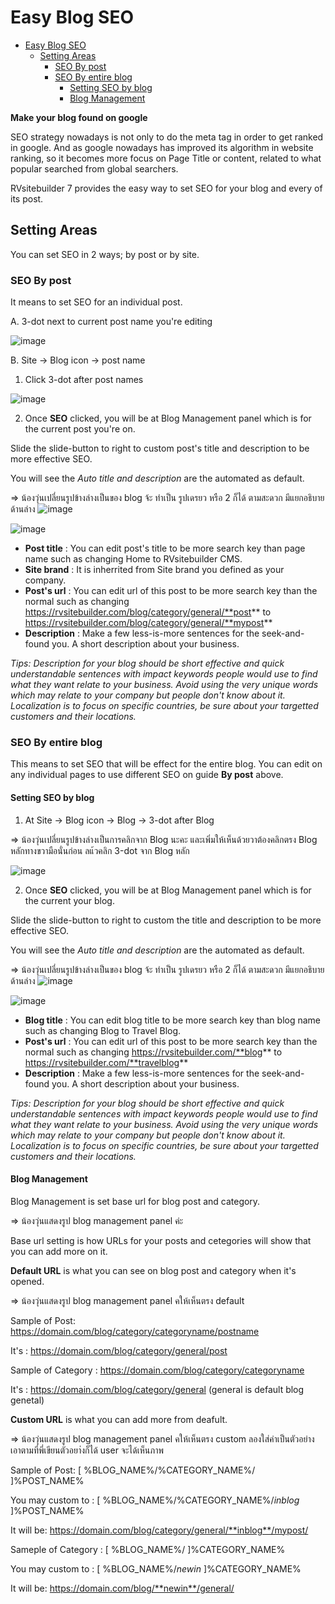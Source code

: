 # Easy Blog SEO

- [Easy Blog SEO](#easy-blog-seo)
  - [Setting Areas](#setting-areas)
    - [SEO By post](#seo-by-post)
    - [SEO By entire blog](#seo-by-entire-blog)
      - [Setting SEO by blog](#setting-seo-by-blog)
      - [Blog Management](#blog-management)

**Make your blog found on google**

SEO strategy nowadays is not only to do the meta tag in order to get ranked in google. And as google nowadays has improved its algorithm in website ranking, so it becomes more focus on Page Title or content, related to what popular searched from global searchers.

RVsitebuilder 7 provides the easy way to set SEO for your blog and every of its post.

## Setting Areas

You can set SEO in 2 ways; by post or by site.

### SEO By post

It means to set SEO for an individual post.

A. 3-dot next to current post name you're editing

![image](images/blog_seo/img_seo_by_post_01.png)


B. Site -> Blog icon -> post name

1. Click 3-dot after post names

![image](images/blog_seo/img_seo_by_post_02.png)


2. Once **SEO** clicked, you will be at Blog Management panel which is for the current post you're on.

Slide the slide-button to right to custom post's title and description to be more effective SEO.

You will see the *Auto title and description* are the automated as default.

=> น้องวุ่นเปลี่ยนรูปข้างล่างเป็นของ blog จ้ะ ทำเป็น รูปเดรยว หรือ 2 ก็ได้ ตามสะดวก มีแยกอธิบายด้านล่าง
![image](images/website_seo/img_seo_04_site_config.png)

![image](images/website_seo/img_seo_05_auto_title_and_description.png)

-   **Post title** : You can edit post's title to be more search key than page name such as changing Home to RVsitebuilder CMS.
-   **Site brand** : It is inherrited from Site brand you defined as your company.
-   **Post's url** : You can edit url of this post to be more search key than the normal such as changing https://rvsitebuilder.com/blog/category/general/**post** to https://rvsitebuilder.com/blog/category/general/**mypost**
-   **Description** : Make a few less-is-more sentences for the seek-and-found you. A short description about your business.

_Tips: Description for your blog should be short effective and quick understandable sentences with impact keywords people would use to find what they want relate to your business. Avoid using the very unique words which may relate to your company but people don't know about it. Localization is to focus on specific countries, be sure about your targetted customers and their locations._

### SEO By entire blog

This means to set SEO that will be effect for the entire blog. You can edit on any individual pages to use different SEO on guide **By post** above.


#### Setting SEO by blog

1. At Site -> Blog icon -> Blog -> 3-dot after Blog

=> น้องวุ่นเปลี่ยนรูปข้างล่างเป็นการคลิกจาก Blog นะคะ และเพิ่มให้เห็นด้วยวาต้องคลิกตรง Blog หลักทางขวามือนั่นก่อน ลแ้วคลิก 3-dot จาก Blog หลัก

![image](images/website_seo/img_seo_02_setting_page_management_icon.png)


2. Once **SEO** clicked, you will be at Blog Management panel which is for the current your blog.

Slide the slide-button to right to custom the title and description to be more effective SEO.

You will see the *Auto title and description* are the automated as default.

=> น้องวุ่นเปลี่ยนรูปข้างล่างเป็นของ blog จ้ะ ทำเป็น รูปเดรยว หรือ 2 ก็ได้ ตามสะดวก มีแยกอธิบายด้านล่าง
![image](images/website_seo/img_seo_04_site_config.png)

![image](images/website_seo/img_seo_05_auto_title_and_description.png)

-   **Blog title** : You can edit blog title to be more search key than blog name such as changing Blog to Travel Blog.
-   **Post's url** : You can edit url of this post to be more search key than the normal such as changing https://rvsitebuilder.com/**blog** to https://rvsitebuilder.com/**travelblog**
-   **Description** : Make a few less-is-more sentences for the seek-and-found you. A short description about your business.

_Tips: Description for your blog should be short effective and quick understandable sentences with impact keywords people would use to find what they want relate to your business. Avoid using the very unique words which may relate to your company but people don't know about it. Localization is to focus on specific countries, be sure about your targetted customers and their locations._


#### Blog Management

Blog Management is set base url for blog post and category.

=> น้องวุ่นแสดงรูป blog management panel ค่ะ

Base url setting is how URLs for your posts and cetegories will show that you can add more on it.


**Default URL** is what you can see on blog post and category when it's opened.

=> น้องวุ่นแสดงรูป blog management panel คให้เห็นตรง default

Sample of Post: https://domain.com/blog/category/categoryname/postname 

It's : https://domain.com/blog/category/general/post


Sample of Category : https://domain.com/blog/category/categoryname

It's : https://domain.com/blog/category/general (general is default blog genetal)


**Custom URL** is what you can add more from deafult.

=> น้องวุ่นแสดงรูป blog management panel คให้เห็นตรง custom ลองใส่ค่าเป็นตัวอย่าง เอาตามที่พี่เขียนตัวอยา่งก็ได้ user จะได้เห็นภาพ

Sample of Post: [ %BLOG_NAME%/%CATEGORY_NAME%/ ]%POST_NAME%

You may custom to : [ %BLOG_NAME%/%CATEGORY_NAME%/*inblog* ]%POST_NAME%

It will be: https://domain.com/blog/category/general/**inblog**/mypost/


Sameple of Category : [ %BLOG_NAME%/ ]%CATEGORY_NAME%

You may custom to : [ %BLOG_NAME%/*newin* ]%CATEGORY_NAME%

It will be: https://domain.com/blog/**newin**/general/